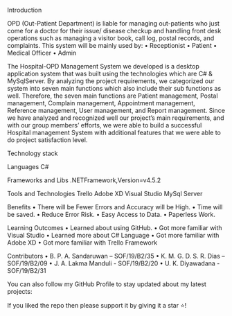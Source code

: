 Introduction

OPD (Out-Patient Department) is liable for managing out-patients who just come for a doctor for their issue/ disease checkup and handling front desk operations such as managing a visitor book, call log, postal records, and complaints.
This system will be mainly used by:
•	Receptionist
•	Patient
•	Medical Officer
•	Admin

The Hospital-OPD Management System we developed is a desktop application system that was built using the technologies which are C# & MySqlServer. By analyzing the project requirements, we categorized our system into seven main functions which also include their sub functions as well. Therefore, the seven main functions are Patient management, Postal management, Complain management, Appointment management, Reference management, User management, and Report management. Since we have analyzed and recognized well our project’s main requirements, and with our group members’ efforts, we were able to build a successful Hospital management System with additional features that we were able to do project satisfaction level.

Technology stack 

Languages
C#

Frameworks and Libs
.NETFramework,Version=v4.5.2

Tools and Technologies
Trello
Adobe XD
Visual Studio
MySql Server


Benefits
•	There will be Fewer Errors and Accuracy will be High.
•	Time will be saved.
•	Reduce Error Risk.
•	Easy Access to Data.
•	Paperless Work.

Learning Outcomes 
•	Learned about using GitHub.
•	Got more familiar with Visual Studio
•	Learned more about C# Language
•	Got more familiar with Adobe XD
•	Got more familiar with Trello Framework

Contributors
•	B. P. A. Sandaruwan – SOF/19/B2/35
•	K. M. G. D. S. R. Dias – SOF/19/B2/09
•	J. A. Lakma Manduli -  SOF/19/B2/20
•	U. K. Diyawadana -  SOF/19/B2/31

You can also follow my GitHub Profile to stay updated about my latest projects: 

If you liked the repo then please support it by giving it a star ⭐!





